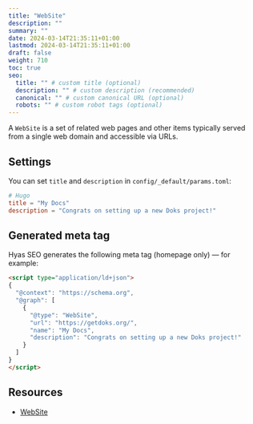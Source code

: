 ```yaml
---
title: "WebSite"
description: ""
summary: ""
date: 2024-03-14T21:35:11+01:00
lastmod: 2024-03-14T21:35:11+01:00
draft: false
weight: 710
toc: true
seo:
  title: "" # custom title (optional)
  description: "" # custom description (recommended)
  canonical: "" # custom canonical URL (optional)
  robots: "" # custom robot tags (optional)
---
```


A `WebSite` is a set of related web pages and other items typically served from a single web domain and accessible via URLs.

## Settings

You can set `title` and `description` in `config/_default/params.toml`:

```toml {title="params.toml"}
# Hugo
title = "My Docs"
description = "Congrats on setting up a new Doks project!"
```

## Generated meta tag

Hyas SEO generates the following meta tag (homepage only) — for example:

```html
<script type="application/ld+json">
{
  "@context": "https://schema.org",
  "@graph": [
    {
      "@type": "WebSite",
      "url": "https://getdoks.org/",
      "name": "My Docs",
      "description": "Congrats on setting up a new Doks project!"
    }
  ]
}
</script>
```

## Resources

- [WebSite](https://schema.org/WebSite)
